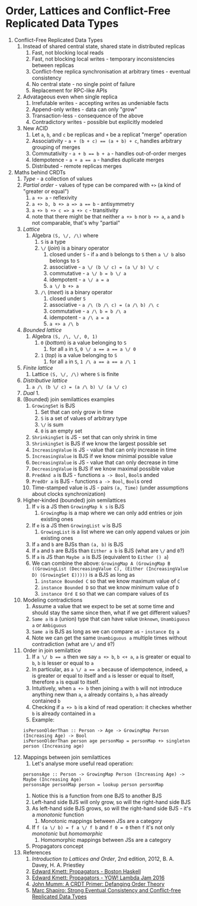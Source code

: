 # Order, Lattices and Conflict-Free Replicated Data Types

1. Conflict-Free Replicated Data Types
    1. Instead of shared central state, shared state in distributed replicas
        1. Fast, not blocking local reads
        1. Fast, not blocking local writes - temporary inconsistencies between replicas
        1. Conflict-free replica synchronisation at arbitrary times - eventual consistency
        1. No central state - no single point of failure
        1. Replacement for RPC-like APIs
    1. Advatageous even when single replica
        1. Irrefutable writes - accepting writes as undeniable facts
        1. Append-only writes - data can only "grow"
        1. Transaction-less - consequence of the above
        1. Contradictory writes - possible but explicitly modeled
    1. New ACID
        1. Let `a`, `b`, and `c` be replicas and `+` be a replicat "merge" operation
        1. Associativity - `a + (b + c) == (a + b) + c`, handles arbitrary grouping of merges
        1. Commutativity - `a + b == b + a` - handles out-of-order merges
        1. Idempotence - `a + a == a` - handles duplicate merges
        1. Distributed - remote replicas merges
1. Maths behind CRDTs
    1. *Type* - a collection of values
    1. *Partial order* - values of type can be compared with `+>` (a kind of "greater or equal")
        1. `a +> a` - reflexivity
        1. `a +> b, b +> a => a == b` - antisymmetry
        1. `a +> b +> c => a +> c` - transitivity
        1. note that there might be that neither `a +> b` nor `b +> a`, `a` and `b` not comparable, that's why "partial"
    1. *Lattice*
        1. Algebra `(S, \/, /\)` where
            1. `S` is a type
            1. `\/` (*join*) is a binary operator
                1. closed under `S` - if `a` and `b` belongs to `S` then `a \/ b` also belongs to `S`
                1. associative - `a \/ (b \/ c) = (a \/ b) \/ c`
                1. commutative - `a \/ b = b \/ a`
                1. idempotent - `a \/ a = a`
                1. `a \/ b +> a`
            1. `/\` (*meet*) is a binary operator
                1. closed under `S`
                1. associative - `a /\ (b /\ c) = (a /\ b) /\ c`
                1. commutative - `a /\ b = b /\ a`
                1. idempotent -  `a /\ a = a`
                1. `a +> a /\ b`
    1. *Bounded lattice*
        1. Algebra `(S, /\, \/, 0, 1)`
            1. `0` (*bottom*) is a value belonging to `S`
                1. for all `a` in `S`, `0 \/ a == a == a \/ 0`
            1. `1` (*top*) is a value belonging to `S`
                1. for all `a` in `S`, `1 /\ a == a == a /\ 1`
    1. *Finite lattice*
        1. Lattice `(S, \/, /\)` where `S` is finite
    1. *Distributive lattice*
        1. `a /\ (b \/ c) = (a /\ b) \/ (a \/ c)`
    1. *Dual*
        1. 
    1. (Bounded) join semilattices examples
        1. `GrowingSet` is BJS
            1. Set that can only grow in time
            1. `S` is a set of values of arbitrary type
            1. `\/` is sum
            1. `0` is an empty set
        1. `ShrinkingSet` is JS - set that can only shrink in time
        1. `ShrinkingSet` is BJS if we know the largest possible set
        1. `IncreasingValue` is JS - value that can only increase in time
        1. `IncreasingValue` is BJS if we know minimal possible value
        1. `DecreasingValue` is JS - value that can only decrease in time
        1. `DecreasingValue` is BJS if we know maximal possible value
        1. `PredAnd a` is BJS - functions `a -> Bool`, `Bool`s anded
        1. `PredOr a` is BJS - functions `a -> Bool`, `Bool`s ored
        1. Time-stamped value is JS - pairs `(a, Time)` (under assumptions about clocks synchronization)
    1. Higher-kinded (bounded) join semilattices
        1. If `v` is a JS then `GrowingMap k s` is BJS
            1. `GrowingMap` is a map where we can only add entries or join existing ones
        1. If `e` is a JS then `GrowingList w` is BJS
            1. `GrowingList` is a list where we can only append values or join existing ones
        1. If `a` and `b` are BJSs than `(a, b)` is BJS
        1. If `a` and `b` are BJSs than `Either a b` is BJS (what are `\/` and `0`?)
        1. If `a` is JS than `Maybe a` is BJS (equivalent to `Either () a`)
        1. We can combine the above: `GrowingMap A (GrowingMap B ((GrowingList (DecreasingValue C), (Either (IncreasingValue D) (GrowingSet E)))))` is a BJS as long as
            1. `instance Bounded C` so that we know maximum value of `C`
            1. `instance Bounded D` so that we know minimum value of `D`
            1. `instance Ord E` so that we can compare values of `E`s
    1. Modeling contradictions
        1. Assume a value that we expect to be set at some time and should stay the same since then, what if we get different values?
        1. `Same a` is a (union) type that can have value `Unknown`, `Unambiguous a` or `Ambiguous`
        1. `Same a` is BJS as long as we can compare `a`s - `instance Eq a`
        1. Note we can get the same `Unambiguous a` multiple times without contradiction (what are `\/` and `0`?)
    1. Order in join semilattice
        1. If `a \/ b == a` then we say `a +> b`, `b <+ a`, `a` is greater or equal to `b`, `b` is lesser or equal to `a`
        1. In particular, as `a \/ a == a` because of idempotence, indeed, `a` is greater or equal to itself and `a` is lesser or equal to itself, therefore `a` is equal to itself.
        1. Intuitively, when `a +> b` then joining `a` with `b` will not introduce anything new than `a`, `a` already contains `b`, `a` has already contained `b`
        1. Checking if `a +> b` is a kind of read operation: it checkes whether `b` is already contained in `a`
        1. Example:
        ```
        isPersonOlderThan :: Person -> Age -> GrowingMap Person (Increasing Age) -> Bool
        isPersonOlderThan person age personMap = personMap +> singleton person (Increasing age)
        ```
    1. Mappings between join semilattices
        1. Let's analyse more useful read operation:
        ```
        personsAge :: Person -> GrowingMap Person (Increasing Age) -> Maybe (Increasing Age)
        personsAge personMap person = lookup person personMap
        ```
        1. Notice this is a function from one BJS to another BJS
        1. Left-hand side BJS will only grow, so will the right-hand side BJS
        1. As left-hand side BJS grows, so will the right-hand side BJS - it's a *monotonic* function
            1. Monotonic mappings between JSs are a category
        1. If `f (a \/ b) = f a \/ f b` and `f 0 = 0` then `f` it's not only *monotonic* but *homomorphic*
            1. Homomorphic mappings between JSs are a category
        1. Propagators concept
    1. References
        1. *Introduction to Lattices and Order*, 2nd edition, 2012, B. A. Davey, H. A. Priestley
        1. [Edward Kmett: Propagators - Boston Haskell](https://www.youtube.com/watch?v=DyPzPeOPgUE)
        1. [Edward Kmett: Propagators - YOW! Lambda Jam 2016](https://www.youtube.com/watch?v=acZkF6Q2XKs)
        1. [John Mumm: A CRDT Primer: Defanging Order Theory](https://www.youtube.com/watch?v=OOlnp2bZVRs&t=1478s)
        1. [Marc Shapiro: Strong Eventual Consistency and Conflict-free Replicated Data Types](https://www.youtube.com/watch?v=ebWVLVhiaiY&t=1018s)    
